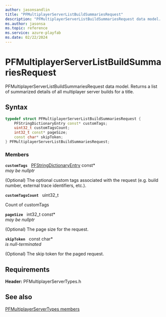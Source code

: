 ```yaml
---
author: jasonsandlin
title: "PFMultiplayerServerListBuildSummariesRequest"
description: "PFMultiplayerServerListBuildSummariesRequest data model. Returns a list of summarized details of all multiplayer server builds for a title."
ms.author: jasonsa
ms.topic: reference
ms.service: azure-playfab
ms.date: 02/22/2024
---
```


# PFMultiplayerServerListBuildSummariesRequest  

PFMultiplayerServerListBuildSummariesRequest data model. Returns a list of summarized details of all multiplayer server builds for a title.  

## Syntax  
  
```cpp
typedef struct PFMultiplayerServerListBuildSummariesRequest {  
    PFStringDictionaryEntry const* customTags;  
    uint32_t customTagsCount;  
    int32_t const* pageSize;  
    const char* skipToken;  
} PFMultiplayerServerListBuildSummariesRequest;  
```
  
### Members  
  
**`customTags`** &nbsp; [PFStringDictionaryEntry](../../pftypes/structs/pfstringdictionaryentry.md) const*  
*may be nullptr*  
  
(Optional) The optional custom tags associated with the request (e.g. build number, external trace identifiers, etc.).
  
**`customTagsCount`** &nbsp; uint32_t  
  
Count of customTags
  
**`pageSize`** &nbsp; int32_t const*  
*may be nullptr*  
  
(Optional) The page size for the request.
  
**`skipToken`** &nbsp; const char*  
*is null-terminated*  
  
(Optional) The skip token for the paged request.
  
  
## Requirements  
  
**Header:** PFMultiplayerServerTypes.h
  
## See also  
[PFMultiplayerServerTypes members](../pfmultiplayerservertypes_members.md)  

  
  
